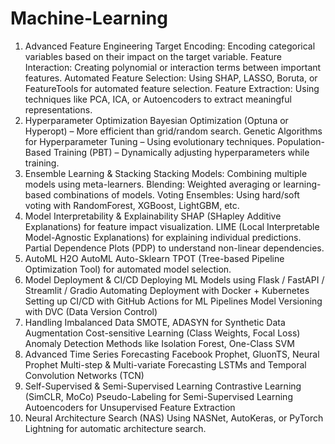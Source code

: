 # Machine-Learning
1. Advanced Feature Engineering
Target Encoding: Encoding categorical variables based on their impact on the target variable.
Feature Interaction: Creating polynomial or interaction terms between important features.
Automated Feature Selection: Using SHAP, LASSO, Boruta, or FeatureTools for automated feature selection.
Feature Extraction: Using techniques like PCA, ICA, or Autoencoders to extract meaningful representations.
2. Hyperparameter Optimization
Bayesian Optimization (Optuna or Hyperopt) – More efficient than grid/random search.
Genetic Algorithms for Hyperparameter Tuning – Using evolutionary techniques.
Population-Based Training (PBT) – Dynamically adjusting hyperparameters while training.
3. Ensemble Learning & Stacking
Stacking Models: Combining multiple models using meta-learners.
Blending: Weighted averaging or learning-based combinations of models.
Voting Ensembles: Using hard/soft voting with RandomForest, XGBoost, LightGBM, etc.
4. Model Interpretability & Explainability
SHAP (SHapley Additive Explanations) for feature impact visualization.
LIME (Local Interpretable Model-Agnostic Explanations) for explaining individual predictions.
Partial Dependence Plots (PDP) to understand non-linear dependencies.
5. AutoML
H2O AutoML
Auto-Sklearn
TPOT (Tree-based Pipeline Optimization Tool) for automated model selection.
6. Model Deployment & CI/CD
Deploying ML Models using Flask / FastAPI / Streamlit / Gradio
Automating Deployment with Docker + Kubernetes
Setting up CI/CD with GitHub Actions for ML Pipelines
Model Versioning with DVC (Data Version Control)
7. Handling Imbalanced Data
SMOTE, ADASYN for Synthetic Data Augmentation
Cost-sensitive Learning (Class Weights, Focal Loss)
Anomaly Detection Methods like Isolation Forest, One-Class SVM
8. Advanced Time Series Forecasting
Facebook Prophet, GluonTS, Neural Prophet
Multi-step & Multi-variate Forecasting
LSTMs and Temporal Convolution Networks (TCN)
9. Self-Supervised & Semi-Supervised Learning
Contrastive Learning (SimCLR, MoCo)
Pseudo-Labeling for Semi-Supervised Learning
Autoencoders for Unsupervised Feature Extraction
10. Neural Architecture Search (NAS)
Using NASNet, AutoKeras, or PyTorch Lightning for automatic architecture search.
